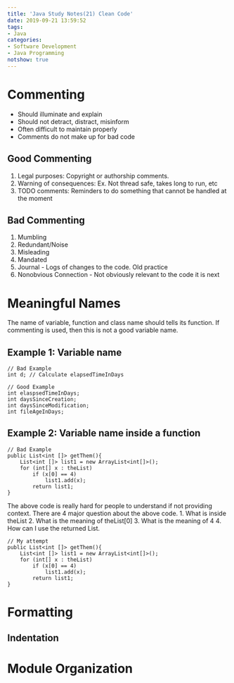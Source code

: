 ```yaml
---
title: 'Java Study Notes(21) Clean Code'
date: 2019-09-21 13:59:52
tags: 
- Java
categories: 
- Software Development
- Java Programming
notshow: true
---
```


# Commenting
* Should illuminate and explain 
* Should not detract, distract, misinform
* Often difficult to maintain properly
* Comments do not make up for bad code

## Good Commenting

1. Legal purposes: Copyright or authorship comments.
2. Warning of consequences: Ex. Not thread safe, takes long to run, etc
3. TODO comments: Reminders to do something that cannot be handled at the moment



## Bad Commenting
1. Mumbling
2. Redundant/Noise
3. Misleading
4. Mandated
5. Journal - Logs of changes to the code. Old practice
6. Nonobvious Connection - Not obviously relevant to the code it is next

# Meaningful Names

The name of variable, function and class name should tells its function.
If commenting is used, then this is not a good variable name.

## Example 1: Variable name
```
// Bad Example
int d; // Calculate elapsedTimeInDays
```
```
// Good Example
int elaspsedTimeInDays;
int daysSinceCreation;
int daysSinceModification;
int fileAgeInDays;
```

## Example 2: Variable name inside a function
```
// Bad Example
public List<int []> getThem(){
    List<int []> list1 = new ArrayList<int[]>();
    for (int[] x : theList)
        if (x[0] == 4)
            list1.add(x);
        return list1;
}
```
The above code is really hard for people to understand if not providing context. There are 4 major question about the above code.
    1. What is inside theList
    2. What is the meaning of theList[0]
    3. What is the meaning of 4
    4. How can I use the returned List.
```
// My attempt
public List<int []> getThem(){
    List<int []> list1 = new ArrayList<int[]>();
    for (int[] x : theList)
        if (x[0] == 4)
            list1.add(x);
        return list1;
}

```
# Formatting

## Indentation


# Module Organization